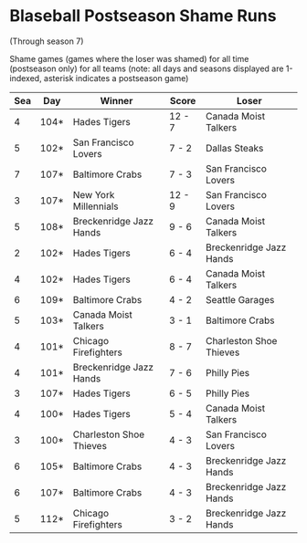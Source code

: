 # Blaseball Postseason Shame Runs
(Through season 7)



Shame games (games where the loser was shamed) for all time (postseason only) for all teams (note: all days and seasons displayed are 1-indexed, asterisk indicates a postseason game)


| Sea | Day | Winner | Score | Loser | 
| ------ |------ |------ |------ |------ |
| 4 | 104* | Hades Tigers | 12 - 7 | Canada Moist Talkers | 
| 5 | 102* | San Francisco Lovers | 7 - 2 | Dallas Steaks | 
| 7 | 107* | Baltimore Crabs | 7 - 3 | San Francisco Lovers | 
| 3 | 107* | New York Millennials | 12 - 9 | San Francisco Lovers | 
| 5 | 108* | Breckenridge Jazz Hands | 9 - 6 | Canada Moist Talkers | 
| 2 | 102* | Hades Tigers | 6 - 4 | Breckenridge Jazz Hands | 
| 4 | 102* | Hades Tigers | 6 - 4 | Canada Moist Talkers | 
| 6 | 109* | Baltimore Crabs | 4 - 2 | Seattle Garages | 
| 5 | 103* | Canada Moist Talkers | 3 - 1 | Baltimore Crabs | 
| 4 | 101* | Chicago Firefighters | 8 - 7 | Charleston Shoe Thieves | 
| 4 | 101* | Breckenridge Jazz Hands | 7 - 6 | Philly Pies | 
| 3 | 107* | Hades Tigers | 6 - 5 | Philly Pies | 
| 4 | 100* | Hades Tigers | 5 - 4 | Canada Moist Talkers | 
| 3 | 100* | Charleston Shoe Thieves | 4 - 3 | San Francisco Lovers | 
| 6 | 105* | Baltimore Crabs | 4 - 3 | Breckenridge Jazz Hands | 
| 6 | 107* | Baltimore Crabs | 4 - 3 | Breckenridge Jazz Hands | 
| 5 | 112* | Chicago Firefighters | 3 - 2 | Breckenridge Jazz Hands | 


